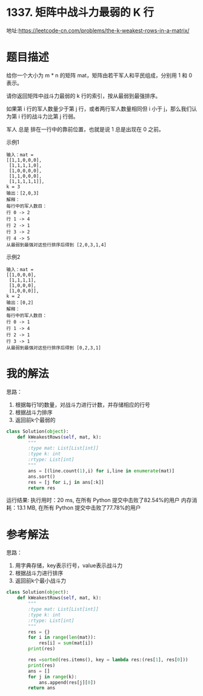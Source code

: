 # 1337. 矩阵中战斗力最弱的 K 行
地址:https://leetcode-cn.com/problems/the-k-weakest-rows-in-a-matrix/

# 题目描述
给你一个大小为 m * n 的矩阵 mat，矩阵由若干军人和平民组成，分别用 1 和 0 表示。

请你返回矩阵中战斗力最弱的 k 行的索引，按从最弱到最强排序。

如果第 i 行的军人数量少于第 j 行，或者两行军人数量相同但 i 小于 j，那么我们认为第 i 行的战斗力比第 j 行弱。

军人 总是 排在一行中的靠前位置，也就是说 1 总是出现在 0 之前。

示例1
```
输入：mat = 
[[1,1,0,0,0],
 [1,1,1,1,0],
 [1,0,0,0,0],
 [1,1,0,0,0],
 [1,1,1,1,1]], 
k = 3
输出：[2,0,3]
解释：
每行中的军人数目：
行 0 -> 2 
行 1 -> 4 
行 2 -> 1 
行 3 -> 2 
行 4 -> 5 
从最弱到最强对这些行排序后得到 [2,0,3,1,4]
```

示例2
```
输入：mat = 
[[1,0,0,0],
 [1,1,1,1],
 [1,0,0,0],
 [1,0,0,0]], 
k = 2
输出：[0,2]
解释： 
每行中的军人数目：
行 0 -> 1 
行 1 -> 4 
行 2 -> 1 
行 3 -> 1 
从最弱到最强对这些行排序后得到 [0,2,3,1]

```

# 我的解法
思路：
1. 根据每行1的数量，对战斗力进行计数，并存储相应的行号
2. 根据战斗力排序
3. 返回前k个最弱的

```python
class Solution(object):
    def kWeakestRows(self, mat, k):
        """
        :type mat: List[List[int]]
        :type k: int
        :rtype: List[int]
        """
        ans = [(line.count(1),i) for i,line in enumerate(mat)]
        ans.sort()
        res = [j for i,j in ans[:k]]
        return res

```
运行结果:
执行用时：20 ms, 在所有 Python 提交中击败了82.54%的用户
内存消耗：13.1 MB, 在所有 Python 提交中击败了77.78%的用户

# 参考解法
思路：
1. 用字典存储，key表示行号，value表示战斗力
2. 根据战斗力进行排序
3. 返回前k个最小战斗力

```python
class Solution(object):
    def kWeakestRows(self, mat, k):
        """
        :type mat: List[List[int]]
        :type k: int
        :rtype: List[int]
        """
        res = {}
        for i in range(len(mat)):
            res[i] = sum(mat[i])
        print(res)

        res =sorted(res.items(), key = lambda res:(res[1], res[0]))
        print(res)
        ans = []
        for j in range(k):
            ans.append(res[j][0])
        return ans


```
